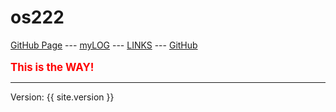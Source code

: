 ---
---
# os222

[GitHub Page](https://sdnbhd.github.io/os222/) ---
[myLOG](TXT/mylog.txt) ---
[LINKS](LINKS/) ---
[GitHub](https://github.com/sdnbhd/os222/)
<br><br>
<span style="color:red; font-weight:bold; font-size:larger;">This is the WAY!</span>
<hr>
Version: {{ site.version }}
